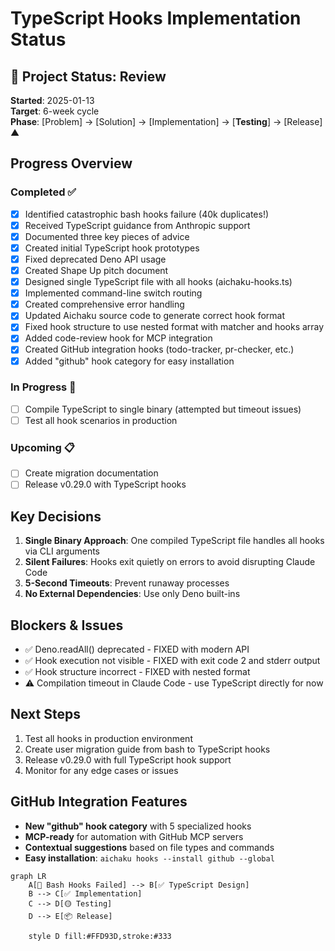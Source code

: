 # TypeScript Hooks Implementation Status

## 🌳 Project Status: Review

**Started**: 2025-01-13  
**Target**: 6-week cycle  
**Phase**: [Problem] → [Solution] → [Implementation] → [**Testing**] → [Release]
                                                         ▲

## Progress Overview

### Completed ✅
- [x] Identified catastrophic bash hooks failure (40k duplicates!)
- [x] Received TypeScript guidance from Anthropic support
- [x] Documented three key pieces of advice
- [x] Created initial TypeScript hook prototypes
- [x] Fixed deprecated Deno API usage
- [x] Created Shape Up pitch document
- [x] Designed single TypeScript file with all hooks (aichaku-hooks.ts)
- [x] Implemented command-line switch routing
- [x] Created comprehensive error handling
- [x] Updated Aichaku source code to generate correct hook format
- [x] Fixed hook structure to use nested format with matcher and hooks array
- [x] Added code-review hook for MCP integration
- [x] Created GitHub integration hooks (todo-tracker, pr-checker, etc.)
- [x] Added "github" hook category for easy installation

### In Progress 🔄
- [ ] Compile TypeScript to single binary (attempted but timeout issues)
- [ ] Test all hook scenarios in production

### Upcoming 📋
- [ ] Create migration documentation
- [ ] Release v0.29.0 with TypeScript hooks

## Key Decisions

1. **Single Binary Approach**: One compiled TypeScript file handles all hooks via CLI arguments
2. **Silent Failures**: Hooks exit quietly on errors to avoid disrupting Claude Code
3. **5-Second Timeouts**: Prevent runaway processes
4. **No External Dependencies**: Use only Deno built-ins

## Blockers & Issues

- ✅ Deno.readAll() deprecated - FIXED with modern API
- ✅ Hook execution not visible - FIXED with exit code 2 and stderr output
- ✅ Hook structure incorrect - FIXED with nested format
- ⚠️ Compilation timeout in Claude Code - use TypeScript directly for now

## Next Steps

1. Test all hooks in production environment
2. Create user migration guide from bash to TypeScript hooks
3. Release v0.29.0 with full TypeScript hook support
4. Monitor for any edge cases or issues

## GitHub Integration Features

- **New "github" hook category** with 5 specialized hooks
- **MCP-ready** for automation with GitHub MCP servers
- **Contextual suggestions** based on file types and commands
- **Easy installation**: `aichaku hooks --install github --global`

```mermaid
graph LR
    A[🔴 Bash Hooks Failed] --> B[✅ TypeScript Design]
    B --> C[✅ Implementation]
    C --> D[🟡 Testing]
    D --> E[📦 Release]
    
    style D fill:#FFD93D,stroke:#333
```